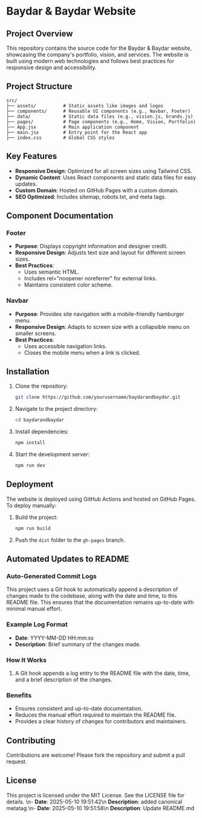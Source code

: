 # Baydar & Baydar Website

## Project Overview
This repository contains the source code for the Baydar & Baydar website, showcasing the company's portfolio, vision, and services. The website is built using modern web technologies and follows best practices for responsive design and accessibility.

## Project Structure
```
src/
├── assets/          # Static assets like images and logos
├── components/      # Reusable UI components (e.g., Navbar, Footer)
├── data/            # Static data files (e.g., vision.js, brands.js)
├── pages/           # Page components (e.g., Home, Vision, Portfolio)
├── App.jsx          # Main application component
├── main.jsx         # Entry point for the React app
├── index.css        # Global CSS styles
```

## Key Features
- **Responsive Design**: Optimized for all screen sizes using Tailwind CSS.
- **Dynamic Content**: Uses React components and static data files for easy updates.
- **Custom Domain**: Hosted on GitHub Pages with a custom domain.
- **SEO Optimized**: Includes sitemap, robots.txt, and meta tags.

## Component Documentation
### Footer
- **Purpose**: Displays copyright information and designer credit.
- **Responsive Design**: Adjusts text size and layout for different screen sizes.
- **Best Practices**:
  - Uses semantic HTML.
  - Includes rel="noopener noreferrer" for external links.
  - Maintains consistent color scheme.

### Navbar
- **Purpose**: Provides site navigation with a mobile-friendly hamburger menu.
- **Responsive Design**: Adapts to screen size with a collapsible menu on smaller screens.
- **Best Practices**:
  - Uses accessible navigation links.
  - Closes the mobile menu when a link is clicked.

## Installation
1. Clone the repository:
   ```bash
   git clone https://github.com/yourusername/baydarandbaydar.git
   ```
2. Navigate to the project directory:
   ```bash
   cd baydarandbaydar
   ```
3. Install dependencies:
   ```bash
   npm install
   ```
4. Start the development server:
   ```bash
   npm run dev
   ```

## Deployment
The website is deployed using GitHub Actions and hosted on GitHub Pages. To deploy manually:
1. Build the project:
   ```bash
   npm run build
   ```
2. Push the `dist` folder to the `gh-pages` branch.

## Automated Updates to README

### Auto-Generated Commit Logs
This project uses a Git hook to automatically append a description of changes made to the codebase, along with the date and time, to this README file. This ensures that the documentation remains up-to-date with minimal manual effort.

### Example Log Format
- **Date**: YYYY-MM-DD HH:mm:ss
- **Description**: Brief summary of the changes made.

### How It Works
1. A Git hook appends a log entry to the README file with the date, time, and a brief description of the changes.

### Benefits
- Ensures consistent and up-to-date documentation.
- Reduces the manual effort required to maintain the README file.
- Provides a clear history of changes for contributors and maintainers.

## Contributing
Contributions are welcome! Please fork the repository and submit a pull request.

## License
This project is licensed under the MIT License. See the LICENSE file for details.
\n- **Date**: 2025-05-10 19:51:42\n  **Description**: added canonical metatag
\n- **Date**: 2025-05-10 19:51:58\n  **Description**: Update README.md
